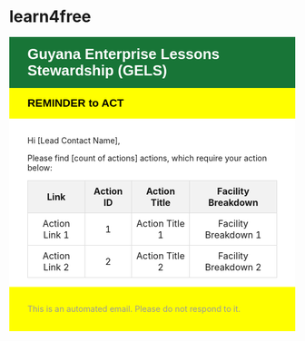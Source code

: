 # learn4free
<!DOCTYPE html>
<html lang="en">
<head>
  <meta charset="UTF-8">
  <title>Guyana Enterprise Lessons Stewardship</title>
</head>
<body style="margin: 0;">
  <div style="background-color: #187537; color: white; padding: 1rem 2rem; margin: 0;">
    <h1 style="font-size: 1.6rem; font-family: 'EMprint', sans-serif; margin: 0;">Guyana Enterprise Lessons Stewardship (GELS)</h1>
  </div>
  <div style="background-color: yellow; color: black; padding: 1rem 2rem; margin: 0;">
    <h2 style="font-size: 1.2rem; font-family: 'EMprint', sans-serif; margin: 0;">REMINDER to ACT</h2>
  </div>
  <div style="background-color: white; padding: 1rem 2rem; margin: 0;">
    <p>Hi [Lead Contact Name],</p>
    <p>Please find [count of actions] actions, which require your action below:</p>
    <table style="border-collapse: collapse; width: 100%; margin: 0;">
      <thead>
        <tr>
          <th style="border: 1px solid #ddd; padding: 0.5rem; text-align: center; background-color: #f2f2f2;">Link</th>
          <th style="border: 1px solid #ddd; padding: 0.5rem; text-align: center; background-color: #f2f2f2;">Action ID</th>
          <th style="border: 1px solid #ddd; padding: 0.5rem; text-align: center; background-color: #f2f2f2;">Action Title</th>
          <th style="border: 1px solid #ddd; padding: 0.5rem; text-align: center; background-color: #f2f2f2;">Facility Breakdown</th>
        </tr>
      </thead>
      <tbody>
        <tr>
          <td style="border: 1px solid #ddd; padding: 0.5rem; text-align: center;"><a href="#" style="color: inherit; text-decoration: none;">Action Link 1</a></td>
          <td style="border: 1px solid #ddd; padding: 0.5rem; text-align: center;">1</td>
          <td style="border: 1px solid #ddd; padding: 0.5rem; text-align: center;">Action Title 1</td>
          <td style="border: 1px solid #ddd; padding: 0.5rem; text-align: center;">Facility Breakdown 1</td>
        </tr>
        <tr>
          <td style="border: 1px solid #ddd; padding: 0.5rem; text-align: center;"><a href="#" style="color: inherit; text-decoration: none;">Action Link 2</a></td>
          <td style="border: 1px solid #ddd; padding: 0.5rem; text-align: center;">2</td>
          <td style="border: 1px solid #ddd; padding: 0.5rem; text-align: center;">Action Title 2</td>
          <td style="border: 1px solid #ddd; padding: 0.5rem; text-align: center;">Facility Breakdown 2</td>
        </tr>
        <!-- Add more rows as needed -->
      </tbody>
    </table>
  </div>
  <div style="background-color: yellow; color: #999; padding: 1rem 2rem; font-size: 0.9rem; margin: 0;">
    <p>This is an automated email. Please do not respond to it.</p>
  </div>
</body>
</html>
